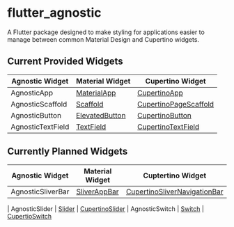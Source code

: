 # flutter_agnostic

A Flutter package designed to make styling for applications easier to manage between common Material Design and Cupertino widgets.

## Current Provided Widgets

| Agnostic Widget | Material Widget | Cupertino Widget |
| ------------- | ------------- | -------------- |
| AgnosticApp | [MaterialApp](https://api.flutter.dev/flutter/material/MaterialApp-class.html) | [CupertinoApp](https://api.flutter.dev/flutter/cupertino/CupertinoApp-class.html) |
| AgnosticScaffold | [Scaffold](https://api.flutter.dev/flutter/material/Scaffold-class.html) | [CupertinoPageScaffold](https://api.flutter.dev/flutter/cupertino/CupertinoPageScaffold-class.html) |
| AgnosticButton | [ElevatedButton](https://api.flutter.dev/flutter/material/ElevatedButton-class.html) | [CupertinoButton](https://api.flutter.dev/flutter/cupertino/CupertinoButton-class.html) |
| AgnosticTextField | [TextField](https://api.flutter.dev/flutter/material/TextField-class.html) | [CupertinoTextField](https://api.flutter.dev/flutter/cupertino/CupertinoTextField-class.html)

## Currently Planned Widgets

| Agnostic Widget | Material Widget | Cuptertino Widget |
|----|----|----|
| AgnosticSliverBar | [SliverAppBar](https://api.flutter.dev/flutter/material/SliverAppBar-class.html) | [CupertinoSliverNavigationBar](https://api.flutter.dev/flutter/cupertino/CupertinoSliverNavigationBar-class.html) |

| AgnosticSlider | [Slider](https://api.flutter.dev/flutter/material/Slider-class.html) | [CupertinoSlider](https://api.flutter.dev/flutter/cupertino/CupertinoSlider-class.html)
| AgnosticSwitch | [Switch](https://api.flutter.dev/flutter/material/Switch-class.html) | [CupertioSwitch](https://api.flutter.dev/flutter/cupertino/CupertinoSwitch-class.html)
